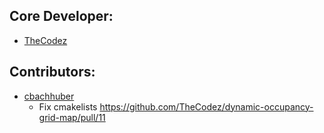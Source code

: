 ## Core Developer:
* [TheCodez](https://github.com/TheCodez)

## Contributors:
* [cbachhuber](https://github.com/cbachhuber)
	* Fix cmakelists https://github.com/TheCodez/dynamic-occupancy-grid-map/pull/11
